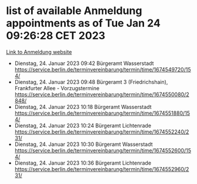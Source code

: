 # list of available Anmeldung appointments as of Tue Jan 24 09:26:28 CET 2023
[Link to Anmeldung website](https://service.berlin.de/terminvereinbarung/termin/tag.php?termin=0&anliegen[]=120686&dienstleisterlist=122210,122217,327316,122219,327312,122227,327314,122231,327346,122243,327348,122252,329742,122260,329745,122262,329748,122254,329751,122271,327278,122273,327274,122277,327276,330436,122280,327294,122282,327290,122284,327292,327539,122291,327270,122285,327266,122286,327264,122296,327268,150230,329760,122301,327282,122297,327286,122294,327284,122312,329763,122314,329775,122304,327330,122311,327334,122309,327332,122281,327352,122279,329772,122276,327324,122274,327326,122267,329766,122246,327318,122251,327320,122257,327322,122208,327298,122226,327300,121362,121364&herkunft=http%3A%2F%2Fservice.berlin.de%2Fdienstleistung%2F120686%2F)
- Dienstag, 24. Januar 2023 09:42 Bürgeramt Wasserstadt https://service.berlin.de/terminvereinbarung/termin/time/1674549720/154/
- Dienstag, 24. Januar 2023 09:48 Bürgeramt 3 (Friedrichshain), Frankfurter Allee - Vorzugstermine https://service.berlin.de/terminvereinbarung/termin/time/1674550080/2848/
- Dienstag, 24. Januar 2023 10:18 Bürgeramt Wasserstadt https://service.berlin.de/terminvereinbarung/termin/time/1674551880/154/
- Dienstag, 24. Januar 2023 10:24 Bürgeramt Lichtenrade https://service.berlin.de/terminvereinbarung/termin/time/1674552240/231/
- Dienstag, 24. Januar 2023 10:30 Bürgeramt Wasserstadt https://service.berlin.de/terminvereinbarung/termin/time/1674552600/154/
- Dienstag, 24. Januar 2023 10:36 Bürgeramt Lichtenrade https://service.berlin.de/terminvereinbarung/termin/time/1674552960/231/
